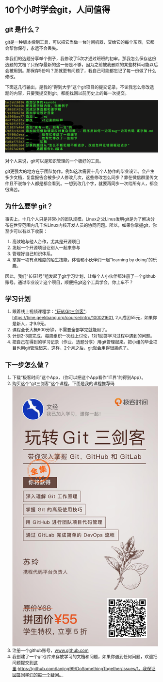 # 10个小时学会git，人间值得

## git 是什么？ 

git是一种版本控制工具，可以把它当做一台时间机器，交给它的每个东西，它都会帮你保存，永远不会丢失。

拿我们的选题分享举个例子，我修改了5次才通过班班的初审。那我怎么保存这份选题的文档？只保存最新的这一份是不够，因为之前被我删除的某些材料可能以后会被用到。那保存5份吗？那就更有问题了，我自己可能都忘记了每一份做了什么修改。

下面这几行输出，是我的“得到大学”这个git项目的提交记录，不论我怎么修改选题的内容，只要我提交到git，都能找回以前历史上的每一次提交。

![image-20200511102229755](./images/gitlog.png)

对个人来说，git可以是知识管理的一个极好的工具。

git更强大的地方在于团队协作。例如这次需要十几个人协作的毕业设计。会产生多少文档，复盘报告会被多少人修改几次，这些修改怎么同步？靠在微信群里传文件且不说每个人都是都会看到。一想到改几个字，就要再同步一次给所有人，都会很痛苦。

## 为什么要学 git？

事实上，十几个人只是非常小的团队规模。Linux之父Linus发明git是为了解决分布在世界范围内几千名Linux内核开发人员的协同问题。所以，如果你掌握git，你至少可以有以下收获：

1. 高效地与他人合作，尤其是开源项目
2. 发起一个开源项目让别人一起来参与
3. 管理好自己知识体系。
4. 掌握一项有点难度的陌生技能，体验和小伙伴们一起“learning by doing”的乐趣。

因此，我们“长征1号”组发起了git学习计划，让每个人小伙伴都注册了一个github账号。通过毕业设计这个项目，顺便把git这个工具学会，你上车不？

## 学习计划

1. 跟着线上视频课程学：["玩转Git三剑客"](https://time.geekbang.org/course/intro/100021601): https://time.geekbang.org/course/intro/100021601, 2人成团55元，如果你是新人，才9.9元。
2. 课程全长大概600分钟，不需要全部学完就能用了。
3. 计划2-3周完成，每周组织一次线上讨论，1对1回答学习过程中遇到的问题。
4. 把自己在得到的学习记录（作业、选题分享）用git管理起来。把小组的毕业项目也用git管理起来，这样，2个月之后，git就会用得很熟练了。

## 下一步怎么做？

1. 下载“极客时间”这个App，（你可以把这个App看作“IT界”的得到App）。
2. 购买这个“git三剑客”这个课程，下面是我的课程推荐码![课程二维码](./images/kecheng.jpg)
3. 注册一个github账号，www.github.com
4. 我创建了一个git仓库来存放学习的文档和问题，如果你遇到任何问题，欢迎把问题提交到[这里](https://github.com/lanjing99/DoSomethingTogether/issues/1):https://github.com/lanjing99/DoSomethingTogether/issues/1。我保证回答同学们的每一个疑问。

